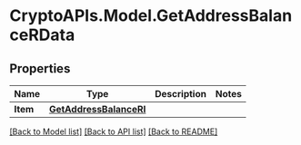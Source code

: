 # CryptoAPIs.Model.GetAddressBalanceRData

## Properties

Name | Type | Description | Notes
------------ | ------------- | ------------- | -------------
**Item** | [**GetAddressBalanceRI**](GetAddressBalanceRI.md) |  | 

[[Back to Model list]](../README.md#documentation-for-models) [[Back to API list]](../README.md#documentation-for-api-endpoints) [[Back to README]](../README.md)

